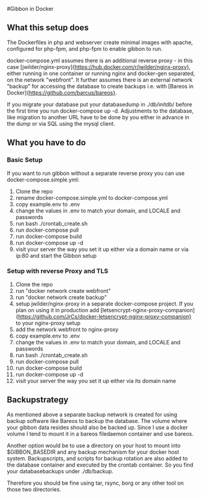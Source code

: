 #Gibbon in Docker 
## What this setup does
The Dockerfiles in php and webserver create minimal images with apache, configured for php-fpm, and php-fpm to enable gibbon to run.

docker-compose.yml assumes there is an additional reverse proxy - in this case [jwilder/nginx-proxy]{https://hub.docker.com/r/jwilder/nginx-proxy}, either running in one container or running nginx and docker-gen separated, on the network "webfront".
It further assumes there is an external network "backup" for accessing the database to create backups i.e. with [Bareos in Docker]{https://github.com/barcus/bareos}.

If you migrate your database put your databasedump in ./db/initdb/ before the first time you run docker-compose up -d. Adjustments to the database, like migration to another URL have to be done by you either in advance in the dump or via SQL using the mysql client.


## What you have to do
### Basic Setup
If you want to run gibbon without a separate reverse proxy you can use
docker-compose.simple.yml:

1. Clone the repo
2. rename docker-compose.simple.yml to docker-compose.yml
3. copy example.env to .env
4. change the values in .env to match your domain, and LOCALE and passwords
5. run bash ./crontab\_create.sh
6. run docker-compose pull
7. run docker-compose build
8. run docker-compose up -d
9. visit your server the way you set it up either via a domain name or via ip:80 and start the Gibbon setup


### Setup with reverse Proxy and TLS
1. Clone the repo
2. run "docker network create webfront"
3. run "docker network create backup"
4. setup jwilder/nginx-proxy in a separate docker-compose project. If you plan on using it in production add [letsencrypt-nginx-proxy-companion]{https://github.com/JrCs/docker-letsencrypt-nginx-proxy-companion} to your nginx-proxy setup
5. add the network webfront to nginx-proxy
6. copy example.env to .env
7. change the values in .env to match your domain, and LOCALE and passwords
8. run bash ./crontab\_create.sh
9. run docker-compose pull
10. run docker-compose build
11. run docker-compose up -d
12. visit your server the way you set it up either via its domain name

## Backupstrategy
As mentioned above a separate backup network is created for using backup software like Bareos to backup the database.
The volume where your gibbon data resides should also be backed up. Since I use a docker volume I tend to mount it in a bareos filedaemon container and use bareos.

Another option would be to use a directory on your host to mount into $GIBBON\_BASEDIR and any backup mechanism for your docker host system.
Backupscripts, and scripts for backup rotation are also added to the database container and executed by the crontab container. So you find your databasebackups under ./db/backup.

Therefore you should be fine using tar, rsync, borg or any other tool on those two directories.

